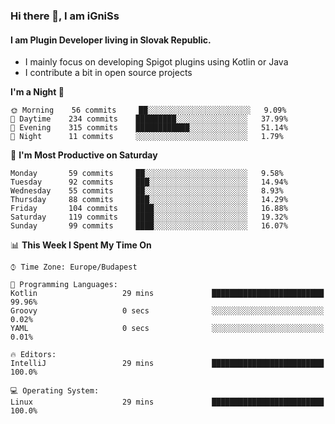 ### Hi there 👋, I am iGniSs

#### I am Plugin Developer living in Slovak Republic.
- I mainly focus on developing Spigot plugins using Kotlin or Java
- I contribute a bit in open source projects

<!--START_SECTION:waka-->
**I'm a Night 🦉** 

```text
🌞 Morning    56 commits     ██░░░░░░░░░░░░░░░░░░░░░░░   9.09% 
🌆 Daytime    234 commits    █████████░░░░░░░░░░░░░░░░   37.99% 
🌃 Evening    315 commits    ████████████░░░░░░░░░░░░░   51.14% 
🌙 Night      11 commits     ░░░░░░░░░░░░░░░░░░░░░░░░░   1.79%

```
📅 **I'm Most Productive on Saturday** 

```text
Monday       59 commits     ██░░░░░░░░░░░░░░░░░░░░░░░   9.58% 
Tuesday      92 commits     ███░░░░░░░░░░░░░░░░░░░░░░   14.94% 
Wednesday    55 commits     ██░░░░░░░░░░░░░░░░░░░░░░░   8.93% 
Thursday     88 commits     ███░░░░░░░░░░░░░░░░░░░░░░   14.29% 
Friday       104 commits    ████░░░░░░░░░░░░░░░░░░░░░   16.88% 
Saturday     119 commits    ████░░░░░░░░░░░░░░░░░░░░░   19.32% 
Sunday       99 commits     ████░░░░░░░░░░░░░░░░░░░░░   16.07%

```


📊 **This Week I Spent My Time On** 

```text
⌚︎ Time Zone: Europe/Budapest

💬 Programming Languages: 
Kotlin                   29 mins             █████████████████████████   99.96% 
Groovy                   0 secs              ░░░░░░░░░░░░░░░░░░░░░░░░░   0.02% 
YAML                     0 secs              ░░░░░░░░░░░░░░░░░░░░░░░░░   0.01%

🔥 Editors: 
IntelliJ                 29 mins             █████████████████████████   100.0%

💻 Operating System: 
Linux                    29 mins             █████████████████████████   100.0%

```


<!--END_SECTION:waka-->